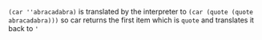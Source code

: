 `(car ''abracadabra)` is translated by the interpreter to 
`(car (quote (quote abracadabra)))` so car returns the first item which is `quote` and translates it back to `'`
